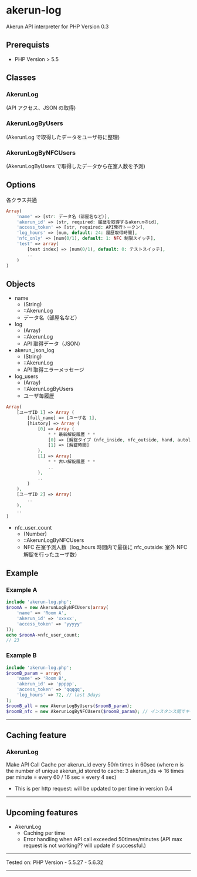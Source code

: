 # akerun-log
Akerun API interpreter for PHP
Version 0.3

## Prerequists
- PHP Version > 5.5

## Classes
### AkerunLog
(API アクセス、JSON の取得)
### AkerunLogByUsers
(AkerunLog で取得したデータをユーザ毎に整理)
### AkerunLogByNFCUsers
(AkerunLogByUsers で取得したデータから在室人数を予測)

## Options
各クラス共通
```php
Array(
	'name' => [str: データ名（部屋名など）],
	'akerun_id' => [str, required: 履歴を取得するakerunのid],
	'access_token' => [str, required: API発行トークン],
	'log_hours' => [num, default: 24: 履歴取得時間],
	'nfc_only' => [num(0/1), default: 1: NFC 制限スイッチ],
	'test' => array(
		[test index] => [num(0/1), default: 0: テストスイッチ],
		..
	)
)
```

## Objects
- name
	- (String)
	- ::AkerunLog
	- データ名（部屋名など）
- log
	- (Array)
	- ::AkerunLog
	- API 取得データ（JSON）
- akerun_json_log
	- (String)
	- ::AkerunLog
	- API 取得エラーメッセージ
- log_users
	- (Array)
	- ::AkerunLogByUsers
	- ユーザ毎履歴
```php
Array(
	[ユーザID 1] => Array (
		[full_name] => [ユーザ名 1],
		[history] => Array (
			[0] => Array (
				* * 最新解錠履歴 * *
				[0] => [解錠タイプ (nfc_inside, nfc_outside, hand, autolock..)]
				[1] => [解錠時間]
			),
			[1] => Array(
				* * 古い解錠履歴 * *
				..
			),
			..
		)
	),
	[ユーザID 2] => Array(
		..
	),
	..
)
```
- nfc_user_count
	- (Number)
	- ::AkerunLogByNFCUsers
	- NFC 在室予測人数（log_hours 時間内で最後に nfc_outside: 室外 NFC 解錠を行ったユーザ数）

## Example
### Example A
```php
include 'akerun-log.php';
$roomA = new AkerunLogByNFCUsers(array(
	'name' => 'Room A',
	'akerun_id' => 'xxxxx',
	'access_token' => 'yyyyy'
));
echo $roomA->nfc_user_count;
// 23
```

### Example B
```php
include 'akerun-log.php';
$roomB_param = array(
	'name' => 'Room B',
	'akerun_id' => 'ppppp',
	'access_token' => 'qqqqq',
	'log_hours' => 72, // last 3days
);
$roomB_all = new AkerunLogByUsers($roomB_param);
$roomB_nfc = new AkerunLogByNFCUsers($roomB_param); // インスタンス間でキャッシュを共有しているのでAPIリクエストは１回のみ
```

- - - - - - - - - - - - - - - - - -

## Caching feature

### AkerunLog
Make API Call Cache per akerun_id every 50/n times in 60sec
(where n is the number of unique akerun_id stored to cache: 3 akerun_ids
=> 16 times per minute = every 60 / 16 sec = every 4 sec)

* This is per http request: will be updated to per time in version 0.4

- - - - - - - - - - - - - - - - - -

## Upcoming features

- AkerunLog
	- Caching per time
	- Error handling when API call exceeded 50times/minutes (API max request is not working?? will update if successful.)

- - - - - - - - - - - - - - - - - -

Tested on:
PHP Version
	- 5.5.27
	- 5.6.32

- - - - - - - - - - - - - - - - - -
